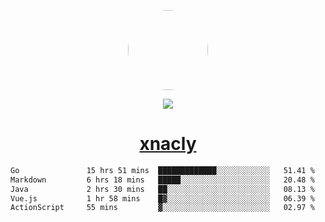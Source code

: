 <p align="center">
  <img style="border-radius: 100px" width="128" height="128" src="https://avatars.githubusercontent.com/u/47723417?v=4"/>
</p>
<p align="center">
  <img src="https://komarev.com/ghpvc/?username=xnacly&&style=flat-square"/>
</p>

<h1 align="center"><a href="https://xnacly.me"> xnacly</a> </h1>

<!--START_SECTION:waka-->

```txt
Go               15 hrs 51 mins  █████████████░░░░░░░░░░░░   51.41 %
Markdown         6 hrs 18 mins   █████░░░░░░░░░░░░░░░░░░░░   20.48 %
Java             2 hrs 30 mins   ██░░░░░░░░░░░░░░░░░░░░░░░   08.13 %
Vue.js           1 hr 58 mins    █▓░░░░░░░░░░░░░░░░░░░░░░░   06.39 %
ActionScript     55 mins         ▓░░░░░░░░░░░░░░░░░░░░░░░░   02.97 %
```

<!--END_SECTION:waka-->

